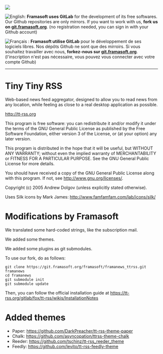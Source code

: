 [![](https://git.framasoft.org/assets/logo-black-f52905a40830b30aa287f784b537c823.png)](https://git.framasoft.org)

![English:](https://upload.wikimedia.org/wikipedia/commons/thumb/a/ae/Flag_of_the_United_Kingdom.svg/20px-Flag_of_the_United_Kingdom.svg.png) **Framasoft uses GitLab** for the development of its free softwares. Our Github repositories are only mirrors.
If you want to work with us, **fork us on [git.framasoft.org](https://git.framasoft.org)**. (no registration needed, you can sign in with your Github account)

![Français :](https://upload.wikimedia.org/wikipedia/commons/thumb/c/c3/Flag_of_France.svg/20px-Flag_of_France.svg.png) **Framasoft utilise GitLab** pour le développement de ses logiciels libres. Nos dépôts Github ne sont que des mirroirs.
Si vous souhaitez travailler avec nous, **forkez-nous sur [git.framasoft.org](https://git.framasoft.org)**. (l'inscription n'est pas nécessaire, vous pouvez vous connecter avec votre compte Github)
* * *

Tiny Tiny RSS
=============

Web-based news feed aggregator, designed to allow you to read news from 
any location, while feeling as close to a real desktop application as possible.

http://tt-rss.org

This program is free software: you can redistribute it and/or modify
it under the terms of the GNU General Public License as published by
the Free Software Foundation, either version 3 of the License, or
(at your option) any later version.

This program is distributed in the hope that it will be useful,
but WITHOUT ANY WARRANTY; without even the implied warranty of
MERCHANTABILITY or FITNESS FOR A PARTICULAR PURPOSE.  See the
GNU General Public License for more details.

You should have received a copy of the GNU General Public License
along with this program.  If not, see <http://www.gnu.org/licenses/>.

Copyright (c) 2005 Andrew Dolgov (unless explicitly stated otherwise).

Uses Silk icons by Mark James: http://www.famfamfam.com/lab/icons/silk/

Modifications by Framasoft
==========================

We translated some hard-coded strings, like the subscription mail.

We added some themes.

We added some plugins as git submodules.

To use our fork, do as follows:

```
git clone https://git.framasoft.org/framasoft/framanews_ttrss.git framanews
cd framanews
git submodule init
git submodule update
```

Then, you can follow the official installation guide at <https://tt-rss.org/gitlab/fox/tt-rss/wikis/InstallationNotes>

Added themes
============
* Paper: <https://github.com/DarkPreacher/tt-rss-theme-paper>
* Chalk: <https://github.com/asyncopation/ttrss-theme-chalk>
* Reeder: <https://github.com/tschinz/tt-rss_reeder_theme>
* Feedly: <https://github.com/levito/tt-rss-feedly-theme> 
